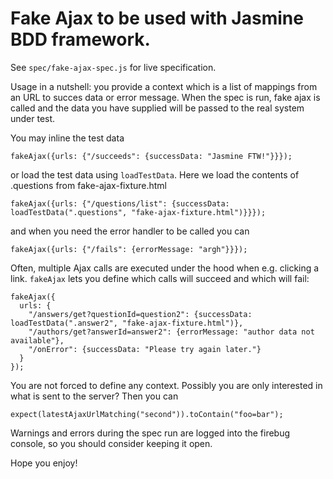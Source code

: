 Fake Ajax to be used with Jasmine BDD framework.
================================================

See `spec/fake-ajax-spec.js` for live specification.

Usage in a nutshell: you provide a context which is a list of mappings from an URL to succes data or error message. When the spec is run, fake ajax is called and the data you have supplied will be passed to the real system under test.

You may inline the test data

    fakeAjax({urls: {"/succeeds": {successData: "Jasmine FTW!"}}});

or load the test data using `loadTestData`. Here we load the contents of .questions from fake-ajax-fixture.html

    fakeAjax({urls: {"/questions/list": {successData: loadTestData(".questions", "fake-ajax-fixture.html")}}});

and when you need the error handler to be called you can

    fakeAjax({urls: {"/fails": {errorMessage: "argh"}}});

Often, multiple Ajax calls are executed under the hood when e.g. clicking a link. `fakeAjax` lets you define which calls will succeed and which will fail:

    fakeAjax({
      urls: {
        "/answers/get?questionId=question2": {successData: loadTestData(".answer2", "fake-ajax-fixture.html")},
        "/authors/get?answerId=answer2": {errorMessage: "author data not available"},
        "/onError": {successData: "Please try again later."}
      }
    });

You are not forced to define any context. Possibly you are only interested in what is sent to the server? Then you can

    expect(latestAjaxUrlMatching("second")).toContain("foo=bar");

Warnings and errors during the spec run are logged into the firebug console, so you should consider keeping it open.

Hope you enjoy!

